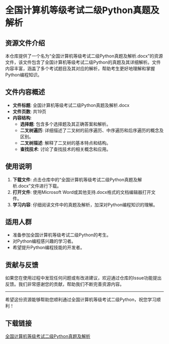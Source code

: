 # 全国计算机等级考试二级Python真题及解析

## 资源文件介绍

本仓库提供了一个名为“全国计算机等级考试二级Python真题及解析.docx”的资源文件，该文件包含了全国计算机等级考试二级Python的真题及其详细解析。文件内容丰富，涵盖了多个考试题目及其对应的解析，帮助考生更好地理解和掌握Python编程知识。

## 文件内容概述

- **文件标题**: 全国计算机等级考试二级Python真题及解析.docx
- **文件页数**: 共19页
- **内容结构**:
  - **选择题**: 包含多个选择题及其正确答案和解析。
  - **二叉树遍历**: 详细描述了二叉树的前序遍历、中序遍历和后序遍历的概念及区别。
  - **二叉树描述**: 解释了二叉树的基本特点和结构。
  - **查找技术**: 讨论了查找技术的相关概念和应用。

## 使用说明

1. **下载文件**: 点击仓库中的“全国计算机等级考试二级Python真题及解析.docx”文件进行下载。
2. **打开文件**: 使用Microsoft Word或其他支持.docx格式的文档编辑器打开文件。
3. **学习内容**: 仔细阅读文件中的真题及解析，加深对Python编程知识的理解。

## 适用人群

- 准备参加全国计算机等级考试二级Python的考生。
- 对Python编程感兴趣的学习者。
- 希望提升Python编程技能的开发者。

## 贡献与反馈

如果您在使用过程中发现任何问题或有改进建议，欢迎通过仓库的Issue功能提出反馈。我们非常感谢您的贡献，帮助我们不断完善资源内容。

---

希望这份资源能够帮助您顺利通过全国计算机等级考试二级Python，祝您学习顺利！

## 下载链接

[全国计算机等级考试二级Python真题及解析](https://pan.quark.cn/s/efb39b453fcf)